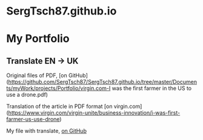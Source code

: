 # SergTsch87.github.io

# My Portfolio

## Translate EN -> UK

Original files of PDF, [on GitHub]
(https://github.com/SergTsch87/SergTsch87.github.io/tree/master/Documents/myWork/projects/Portfolio/virgin.com-I was the first farmer in the US to use a drone.pdf)


Translation of the article in PDF format [on virgin.com]
(https://www.virgin.com/virgin-unite/business-innovation/i-was-first-farmer-us-use-drone)


My file with translate, [on GitHub](https://github.com/SergTsch87/SergTsch87.github.io/tree/master/Documents/myWork/projects/Portfolio/Translate.pdf)
